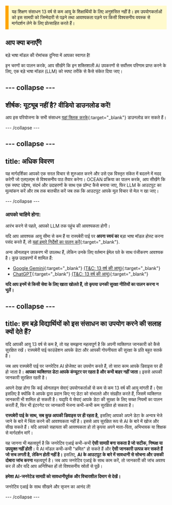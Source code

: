 <p style='border-left: solid; border-width:10px; border-color: #FFA500; background-color: #FFFACD; padding: 10px;'>
यह शिक्षण संसाधन 13 वर्ष से कम आयु के शिक्षार्थियों के लिए अनुशंसित नहीं है। हम उपयोगकर्ताओं को इस सामग्री को जिम्मेदारी से पढ़ने तथा आवश्यकता पड़ने पर किसी विश्वसनीय वयस्क से मार्गदर्शन लेने के लिए प्रोत्साहित करते हैं।
</p>

## आप क्या बनाएँगे

बड़े भाषा मॉडल की रोमांचक दुनिया में आपका स्वागत है!

इन चरणों का पालन करके, आप सीखेंगे कि इन शक्तिशाली AI उपकरणों से सर्वोत्तम परिणाम प्राप्त करने के लिए, एक बड़े भाषा मॉडल (LLM) को स्पष्ट तरीके से कैसे संकेत दिया जाए।

## --- collapse ---

## शीर्षक: यूट्यूब नहीं है? वीडियो डाउनलोड करें!

आप इस परियोजना के सभी संसाधन [यहां क्लिक करके](https://rpf.io/p/hi-IN/ai-LLM-prompt-go){:target="_blank"} डाउनलोड कर सकते हैं।

\--- /collapse ---

## --- collapse ---

## title: अधिक विवरण

यह मार्गदर्शिका आपको एक सरल विचार से शुरुआत करने और उसे एक विस्तृत संकेत में बदलने में मदद करेगी जो एलएलएम से विश्वसनीय पाठ तैयार करेगा। OCEAN प्रक्रिया का पालन करके, आप सीखेंगे कि एक स्पष्ट उद्देश्य, संदर्भ और उदाहरणों के साथ एक प्रॉम्प्ट कैसे बनाया जाए, फिर LLM के आउटपुट का मूल्यांकन करें और तब तक बातचीत करें जब तक कि आउटपुट आपके मूल विचार से मेल न खा जाए।

\--- /collapse ---

### आपको चाहिये होगा:

आरंभ करने से पहले, आपको LLM तक पहुंच की आवश्यकता होगी।

यदि आप आवश्यक आयु सीमा से कम हैं या रास्पबेरी पाई पर **अपना स्वयं का** बड़ा भाषा मॉडल होस्ट करना पसंद करते हैं, तो [यहां हमारे निर्देशों का पालन करें](https://projects.raspberrypi.org/hi-IN/projects/llm-rpi){:target="_blank"}.

अन्य ऑनलाइन उपकरण भी उपलब्ध हैं, लेकिन उनके लिए वर्तमान ईमेल पते के साथ पंजीकरण आवश्यक है। कुछ उदाहरणों में शामिल हैं:

- [Google Gemini](https://gemini.google.com/){:target="_blank"} [(T&C: 13 वर्ष की आयु)](https://support.google.com/gemini/answer/13278668?hl=en-GB#zippy=%2Ccant-access-this-service:~:text=mobile%20app.-,What%20you%20need,-To%20use%20the){:target="_blank"}
- [ChatGPT](https://www.chat.openai.org){:target="_blank"} [(T&C: 13 वर्ष की आयु)](https://help.openai.com/en/articles/8313401-is-chatgpt-safe-for-all-ages){:target="_blank"}

**यदि आप इनमें से किसी सेवा के लिए खाता खोलते हैं, तो कृपया उनकी सुरक्षा नीतियों का पालन करना न भूलें।**

## --- collapse ---

## title: हम बड़े विद्यार्थियों को इस संसाधन का उपयोग करने की सलाह क्यों देते हैं?

यदि आपकी आयु 13 वर्ष से कम है, तो यह समझना महत्वपूर्ण है कि अपनी व्यक्तिगत जानकारी को कैसे सुरक्षित रखें। रास्पबेरी पाई फाउंडेशन आपके डेटा और आपकी गोपनीयता की सुरक्षा के प्रति बहुत सतर्क है।

जब आप रास्पबेरी पाई पर जनरेटिव AI प्रोजेक्ट का उपयोग करते हैं, तो सारा काम आपके डिवाइस पर ही हो जाता है। **आपका व्यक्तिगत डेटा आपके कंप्यूटर पर रहता है और कभी बाहर नहीं जाता।** इससे आपकी जानकारी सुरक्षित रहती है।

आपने देखा होगा कि कई ऑनलाइन सेवाएं उपयोगकर्ताओं से कम से कम 13 वर्ष की आयु मांगती हैं। ऐसा इसलिए है क्योंकि वे आपके द्वारा प्रदान किए गए डेटा को संभालते और संग्रहीत करते हैं, जिसमें व्यक्तिगत जानकारी भी शामिल हो सकती है। यद्यपि ये सेवाएं आपके डेटा की सुरक्षा के लिए सख्त नियमों का पालन करती हैं, फिर भी इंटरनेट पर जानकारी भेजना कभी-कभी कम सुरक्षित हो सकता है।

**रास्पबेरी पाई के साथ, सब कुछ आपकी डिवाइस पर ही रहता है,** इसलिए आपको अपने डेटा के अन्यत्र भेजे जाने के बारे में चिंता करने की आवश्यकता नहीं है। इससे आप सुरक्षित रूप से AI के बारे में खोज और सीख सकते हैं। यदि आपको सहायता की आवश्यकता हो तो कृपया अपने माता-पिता, अभिभावक या शिक्षक से मार्गदर्शन मांगें।

यह जानना भी महत्वपूर्ण है कि जनरेटिव एआई कभी-कभी **ऐसी सामग्री बना सकता है जो सटीक, निष्पक्ष या उपयुक्त नहीं होती**। ये AI मॉडल कभी-कभी "भ्रमित" हो सकते हैं और **ऐसी जानकारी उत्पन्न कर सकते हैं जो सच लगती है, लेकिन होती नहीं है।** इसलिए, **AI के आउटपुट के बारे में सावधानी से सोचना और उसकी दोबारा जांच करना** महत्वपूर्ण है। जब आप जनरेटिव एआई के साथ काम करें, तो जानकारी की जांच अवश्य कर लें और यदि आप अनिश्चित हों तो विश्वसनीय स्रोतों से पूछें।

**हमेशा AI-जनरेटेड सामग्री को सावधानीपूर्वक और विचारशील दिमाग से देखें।**

जनरेटिव एआई के साथ सीखने और सृजन का आनंद लें!

\--- /collapse ---

